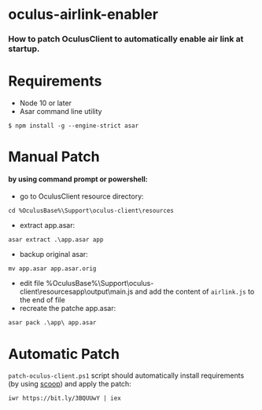 # oculus-airlink-enabler

### How to patch OculusClient to automatically enable air link at startup.

# Requirements
* Node 10 or later
* Asar command line utility
 
`$ npm install -g --engine-strict asar`

# Manual Patch
#### by using command prompt or powershell:
* go to OculusClient resource directory:

`cd %OculusBase%\Support\oculus-client\resources`
* extract app.asar:

`asar extract .\app.asar app`
* backup original asar:

`mv app.asar app.asar.orig`

* edit file %OculusBase%\Support\oculus-client\resourcesapp\output\main.js and add the content of `airlink.js` to the end of file
* recreate the patche app.asar:

`asar pack .\app\ app.asar`

# Automatic Patch
`patch-oculus-client.ps1` script should automatically install requirements (by using [scoop](https://scoop.sh/)) and apply the patch:

`iwr https://bit.ly/3BQUUwY | iex`

